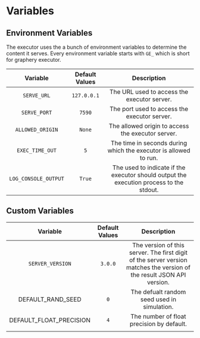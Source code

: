# Variables

## Environment Variables

The executor uses the a bunch of environment variables to determine the content it serves. Every environment variable
starts with `GE_` which is short for graphery executor.

|       Variable       | Default Values |                         Description                          |
| :------------------: | :------------: | :----------------------------------------------------------: |
|     `SERVE_URL`      |  `127.0.0.1`   |         The URL used to access the executor server.          |
|     `SERVE_PORT`     |     `7590`     |         The port used to access the executor server.         |
|   `ALLOWED_ORIGIN`   |     `None`     |      The allowed origin to access the executor server.       |
|   `EXEC_TIME_OUT`    |      `5`       | The time in seconds during which the executor is allowed to run. |
| `LOG_CONSOLE_OUTPUT` |     `True`     | The used to indicate if the executor should output the execution process to the stdout. |

## Custom Variables

|        Variable         | Default Values |                         Description                          |
| :---------------------: | :------------: | :----------------------------------------------------------: |
|    `SERVER_VERSION`     |    `3.0.0`     | The version of this server. The first digit of the server version matches the version of the result JSON API version. |
|    DEFAULT_RAND_SEED    |      `0`       |         The defualt random seed used in simulation.          |
| DEFAULT_FLOAT_PRECISION |      `4`       |          The number of float precision by default.           |
|                         |                |                                                              |

